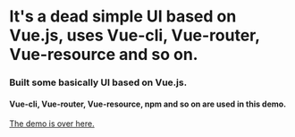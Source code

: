# It's a dead simple UI based on Vue.js, uses Vue-cli, Vue-router, Vue-resource and so on.

### Built some basically UI based on Vue.js.

#### Vue-cli, Vue-router, Vue-resource, npm and so on are used in this demo.

[The demo is over here.](https://jasonzz7.github.io/A-dead-simple-UI-based-on-Vue.js/dist/)
